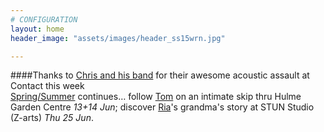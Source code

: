 ```yaml
---
# CONFIGURATION
layout: home
header_image: "assets/images/header_ss15wrn.jpg"

---
```

####Thanks to [Chris and his band](/current/2015-springsummer/bailey) for their awesome acoustic assault at Contact this week<br>[Spring/Summer](/current/2015-springsummer) continues… follow [Tom](/current/2015-springsummer/marshman) on an intimate skip thru Hulme Garden Centre *13+14 Jun*; discover [Ria](/current/2015-springsummer/hartley)'s grandma's story at STUN Studio (Z-arts) *Thu 25 Jun*.

